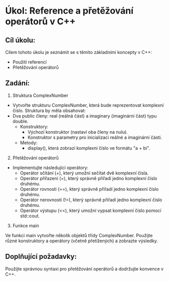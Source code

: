 # Úkol: Reference a přetěžování operátorů v C++

## Cíl úkolu:

Cílem tohoto úkolu je seznámit se s těmito základními koncepty v C++:

- Použití referencí
- Přetěžování operátorů

## Zadání:

1. Struktura ComplexNumber

- Vytvořte strukturu ComplexNumber, která bude reprezentovat komplexní číslo. Struktura by měla obsahovat:
- Dva public členy: real (reálná část) a imaginary (imaginární část) typu double.
    - Konstruktory:
        - Výchozí konstruktor (nastaví oba členy na nulu).
        - Konstruktor s parametry pro inicializaci reálné a imaginární části.
    - Metody:
        - display(), která zobrazí komplexní číslo ve formátu "a + bi".

2. Přetěžování operátorů

- Implementujte následující operátory:
    - Operátor sčítání (+), který umožní sečítat dvě komplexní čísla.
    - Operátor přiřazení (=), který správně přiřadí jedno komplexní číslo druhému.
    - Operátor rovnosti (==), který správně přiřadí jedno komplexní číslo druhému.
    - Operátor nerovnosti (!=), který správně přiřadí jedno komplexní číslo druhému.
    - Operátor výstupu (<<), který umožní vypsat komplexní číslo pomocí std::cout.


3. Funkce main
    
Ve funkci main vytvořte několik objektů třídy ComplexNumber. Použijte různé konstruktory a operátory (včetně přetížených) a zobrazte výsledky.

## Doplňující požadavky:

Použijte správnou syntaxi pro přetěžování operátorů a dodržujte konvence v C++.
